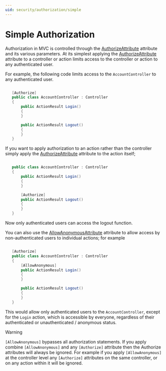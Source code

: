 ```yaml
---
uid: security/authorization/simple
---
```

<a name=security-authorization-simple></a>

# Simple Authorization

Authorization in MVC is controlled through the [AuthorizeAttribute](http://docs.asp.net/projects/api/en/latest/autoapi/Microsoft/AspNetCore/Authorization/AuthorizeAttribute/index.html.md#Microsoft.AspNetCore.Authorization.AuthorizeAttribute.md) attribute and its various parameters. At its simplest applying the [AuthorizeAttribute](http://docs.asp.net/projects/api/en/latest/autoapi/Microsoft/AspNetCore/Authorization/AuthorizeAttribute/index.html.md#Microsoft.AspNetCore.Authorization.AuthorizeAttribute.md) attribute to a controller or action limits access to the controller or action to any authenticated user.

For example, the following code limits access to the `AccountController` to any authenticated user.

````csharp

   [Authorize]
   public class AccountController : Controller
   {
       public ActionResult Login()
       {
       }

       public ActionResult Logout()
       {
       }
   }
   ````

If you want to apply authorization to an action rather than the controller simply apply the [AuthorizeAttribute](http://docs.asp.net/projects/api/en/latest/autoapi/Microsoft/AspNetCore/Authorization/AuthorizeAttribute/index.html.md#Microsoft.AspNetCore.Authorization.AuthorizeAttribute.md) attribute to the action itself;

````csharp

   public class AccountController : Controller
   {
       public ActionResult Login()
       {
       }

       [Authorize]
       public ActionResult Logout()
       {
       }
   }
   ````

Now only authenticated users can access the logout function.

You can also use the [AllowAnonymousAttribute](http://docs.asp.net/projects/api/en/latest/autoapi/Microsoft/AspNetCore/Authorization/AllowAnonymousAttribute/index.html.md#Microsoft.AspNetCore.Authorization.AllowAnonymousAttribute.md) attribute to allow access by non-authenticated users to individual actions; for example

````csharp

   [Authorize]
   public class AccountController : Controller
   {
       [AllowAnonymous]
       public ActionResult Login()
       {
       }

       public ActionResult Logout()
       {
       }
   }
   ````

This would allow only authenticated users to the `AccountController`, except for the `Login` action, which is accessible by everyone, regardless of their authenticated or unauthenticated / anonymous status.

>[!WARNING]
> `[AllowAnonymous]` bypasses all authorization statements. If you apply combine `[AllowAnonymous]` and any `[Authorize]` attribute then the Authorize attributes will always be ignored. For example if you apply `[AllowAnonymous]` at the controller level any `[Authorize]` attributes on the same controller, or on any action within it will be ignored.
